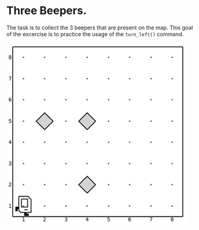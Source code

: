# Three Beepers.

The task is to collect the 3 beepers that are present on the map. This goal of the excercise is to practice the usage of the `turn_left()` command.

![Three Beepers](three_beepers.png)